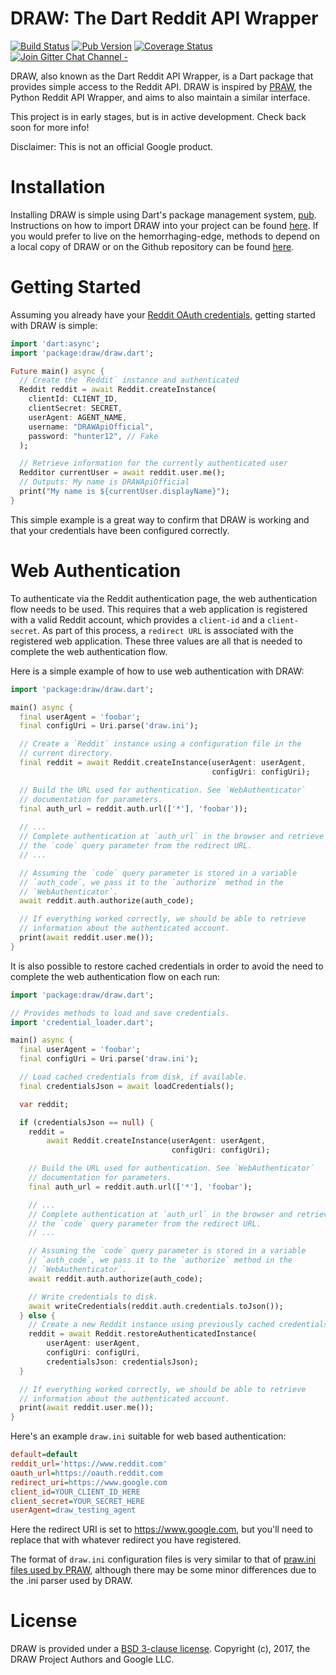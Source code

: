 DRAW: The Dart Reddit API Wrapper
=================================

[![Build Status](https://travis-ci.org/draw-dev/DRAW.svg?branch=master)](https://travis-ci.org/draw-dev/DRAW/) [![Pub Version](https://img.shields.io/pub/v/draw.svg)](https://pub.dartlang.org/packages/draw) [![Coverage Status](https://coveralls.io/repos/github/draw-dev/DRAW/badge.svg?branch=coveralls)](https://coveralls.io/github/draw-dev/DRAW?branch=coveralls) [![Join Gitter Chat Channel -](https://badges.gitter.im/DRAW-reddit/DRAW-reddit.svg)](https://gitter.im/DRAW-reddit/DRAW?utm_source=badge&utm_medium=badge&utm_campaign=pr-badge&utm_content=badge)

DRAW, also known as the Dart Reddit API Wrapper, is a Dart package that
provides simple access to the Reddit API. DRAW is inspired by
[PRAW](https://github.com/praw-dev/praw), the Python Reddit API Wrapper, and
aims to also maintain a similar interface.
 
This project is in early stages, but is in active development. Check back soon
for more info!

Disclaimer: This is not an official Google product.

# Installation
Installing DRAW is simple using Dart's package management system, [pub](https://pub.dartlang.org). Instructions on how to import DRAW into your project can be found [here](https://pub.dartlang.org/packages/draw#-installing-tab-). If you would prefer to live on the hemorrhaging-edge, methods to depend on a local copy of DRAW or on the Github repository can be found [here](https://www.dartlang.org/tools/pub/dependencies).

# Getting Started
Assuming you already have your [Reddit OAuth credentials](https://github.com/reddit/reddit/wiki/OAuth2), getting started with DRAW is simple:

```dart
import 'dart:async';
import 'package:draw/draw.dart';

Future main() async {
  // Create the `Reddit` instance and authenticated
  Reddit reddit = await Reddit.createInstance(
    clientId: CLIENT_ID,
    clientSecret: SECRET,
    userAgent: AGENT_NAME,
    username: "DRAWApiOfficial",
    password: "hunter12", // Fake
  );

  // Retrieve information for the currently authenticated user
  Redditor currentUser = await reddit.user.me();
  // Outputs: My name is DRAWApiOfficial
  print("My name is ${currentUser.displayName}");
}
```

This simple example is a great way to confirm that DRAW is working and that your credentials have been configured correctly.

# Web Authentication
To authenticate via the Reddit authentication page, the web authentication flow needs to be used. This requires that a web application is registered with a valid Reddit account, which provides a `client-id` and a `client-secret`. As part of this process, a `redirect URL` is associated with the registered web application. These three values are all that is needed to complete the web authentication flow.

Here is a simple example of how to use web authentication with DRAW:

```dart
import 'package:draw/draw.dart';

main() async {
  final userAgent = 'foobar';
  final configUri = Uri.parse('draw.ini');

  // Create a `Reddit` instance using a configuration file in the
  // current directory.
  final reddit = await Reddit.createInstance(userAgent: userAgent,
                                             configUri: configUri);

  // Build the URL used for authentication. See `WebAuthenticator`
  // documentation for parameters.
  final auth_url = reddit.auth.url(['*'], 'foobar'));
  
  // ...
  // Complete authentication at `auth_url` in the browser and retrieve
  // the `code` query parameter from the redirect URL.
  // ...

  // Assuming the `code` query parameter is stored in a variable
  // `auth_code`, we pass it to the `authorize` method in the
  // `WebAuthenticator`.
  await reddit.auth.authorize(auth_code);

  // If everything worked correctly, we should be able to retrieve
  // information about the authenticated account.
  print(await reddit.user.me());
}
```

It is also possible to restore cached credentials in order to avoid the need to complete the web authentication flow on each run:

```dart
import 'package:draw/draw.dart';

// Provides methods to load and save credentials.
import 'credential_loader.dart';

main() async {
  final userAgent = 'foobar';
  final configUri = Uri.parse('draw.ini');

  // Load cached credentials from disk, if available.
  final credentialsJson = await loadCredentials();

  var reddit;

  if (credentialsJson == null) {
    reddit =
        await Reddit.createInstance(userAgent: userAgent,
                                    configUri: configUri);

    // Build the URL used for authentication. See `WebAuthenticator`
    // documentation for parameters.
    final auth_url = reddit.auth.url(['*'], 'foobar');

    // ...
    // Complete authentication at `auth_url` in the browser and retrieve
    // the `code` query parameter from the redirect URL.
    // ...

    // Assuming the `code` query parameter is stored in a variable
    // `auth_code`, we pass it to the `authorize` method in the
    // `WebAuthenticator`.
    await reddit.auth.authorize(auth_code);

    // Write credentials to disk.
    await writeCredentials(reddit.auth.credentials.toJson());
  } else {
    // Create a new Reddit instance using previously cached credentials.
    reddit = await Reddit.restoreAuthenticatedInstance(
        userAgent: userAgent,
        configUri: configUri,
        credentialsJson: credentialsJson);
  }

  // If everything worked correctly, we should be able to retrieve
  // information about the authenticated account.
  print(await reddit.user.me());
}
```

Here's an example `draw.ini` suitable for web based authentication:

```ini
default=default
reddit_url='https://www.reddit.com'
oauth_url=https://oauth.reddit.com
redirect_uri=https://www.google.com
client_id=YOUR_CLIENT_ID_HERE
client_secret=YOUR_SECRET_HERE
userAgent=draw_testing_agent
```

Here the redirect URI is set to https://www.google.com, but you'll need to replace that with whatever redirect you have registered.

The format of `draw.ini` configuration files is very similar to that of [praw.ini files used by PRAW](http://praw.readthedocs.io/en/latest/getting_started/configuration/prawini.html), although there may be some minor differences due to the .ini parser used by DRAW.

# License
DRAW is provided under a [BSD 3-clause license](https://github.com/draw-dev/DRAW/blob/master/LICENSE). Copyright (c), 2017, the DRAW Project Authors and Google LLC.
